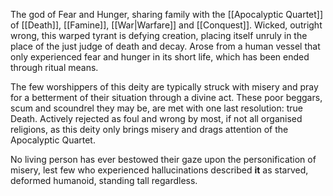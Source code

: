 The god of Fear and Hunger, sharing family with the [[Apocalyptic Quartet]] of [[Death]], [[Famine]], [[War|Warfare]] and [[Conquest]]. 
Wicked, outright wrong, this warped tyrant is defying creation, placing itself unruly in the place of the just judge of death and decay. 
Arose from a human vessel that only experienced fear and hunger in its short life, which has been ended through ritual means.  

The few worshippers of this deity are typically struck with misery and pray for a betterment of their situation through a divine act. 
	These poor beggars, scum and scoundrel they may be, are met with one last resolution: true Death. 
Actively rejected as foul and wrong by most, if not all organised religions, as this deity only brings misery and drags attention of the Apocalyptic Quartet. 

No living person has ever bestowed their gaze upon the personification of misery, lest few who experienced hallucinations described **it** as starved, deformed humanoid, standing tall regardless. 



